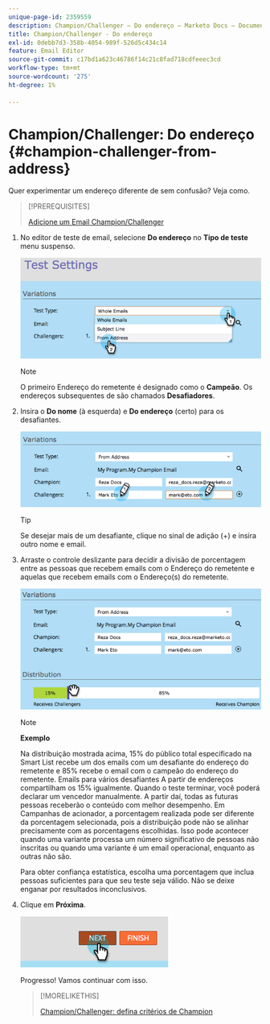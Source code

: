 ```yaml
---
unique-page-id: 2359559
description: Champion/Challenger — Do endereço — Marketo Docs — Documentação do produto
title: Champion/Challenger - Do endereço
exl-id: 0debb7d3-358b-4054-989f-526d5c434c14
feature: Email Editor
source-git-commit: c17bd1a623c46786f14c21c8fad718cdfeeec3cd
workflow-type: tm+mt
source-wordcount: '275'
ht-degree: 1%

---
```


# Champion/Challenger: Do endereço {#champion-challenger-from-address}

Quer experimentar um endereço diferente de sem confusão? Veja como.

>[!PREREQUISITES]
>
>[Adicione um Email Champion/Challenger](/help/marketo/product-docs/email-marketing/general/functions-in-the-editor/email-tests-champion-challenger/add-an-email-champion-challenger.md)

1. No editor de teste de email, selecione **Do endereço** no **Tipo de teste** menu suspenso.

   ![](assets/image2014-9-15-12-3a52-3a33.png)

   >[!NOTE]
   >
   >O primeiro Endereço do remetente é designado como o **Campeão**. Os endereços subsequentes de são chamados **Desafiadores**.

1. Insira o **Do nome** (à esquerda) e **Do endereço** (certo) para os desafiantes.

   ![](assets/image2014-9-15-12-3a52-3a50.png)

   >[!TIP]
   >
   >Se desejar mais de um desafiante, clique no sinal de adição (+) e insira outro nome e email.

1. Arraste o controle deslizante para decidir a divisão de porcentagem entre as pessoas que recebem emails com o Endereço do remetente e aquelas que recebem emails com o Endereço(s) do remetente.

   ![](assets/image2014-9-15-12-3a53-3a1.png)

   >[!NOTE]
   >
   >**Exemplo**
   >
   >Na distribuição mostrada acima, 15% do público total especificado na Smart List recebe um dos emails com um desafiante do endereço do remetente e 85% recebe o email com o campeão do endereço do remetente. Emails para vários desafiantes A partir de endereços compartilham os 15% igualmente. Quando o teste terminar, você poderá declarar um vencedor manualmente. A partir daí, todas as futuras pessoas receberão o conteúdo com melhor desempenho. Em Campanhas de acionador, a porcentagem realizada pode ser diferente da porcentagem selecionada, pois a distribuição pode não se alinhar precisamente com as porcentagens escolhidas. Isso pode acontecer quando uma variante processa um número significativo de pessoas não inscritas ou quando uma variante é um email operacional, enquanto as outras não são.

   Para obter confiança estatística, escolha uma porcentagem que inclua pessoas suficientes para que seu teste seja válido. Não se deixe enganar por resultados inconclusivos.

1. Clique em **Próxima**.

   ![](assets/image2014-9-15-12-3a53-3a15.png)

   Progresso! Vamos continuar com isso.

   >[!MORELIKETHIS]
   >
   >[Champion/Challenger: defina critérios de Champion](/help/marketo/product-docs/email-marketing/general/functions-in-the-editor/email-tests-champion-challenger/champion-challenger-define-champion-criteria.md)
